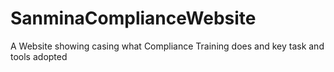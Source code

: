 # SanminaComplianceWebsite
A Website showing casing what Compliance Training does and key task and tools adopted 
